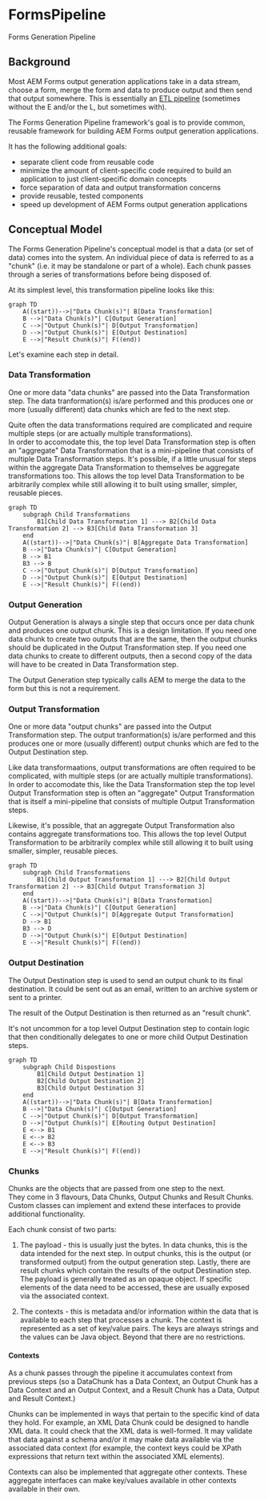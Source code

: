 # FormsPipeline

Forms Generation Pipeline

## Background

Most AEM Forms output generation applications take in a data stream, choose a form, merge the form and data to produce output and then send that output somewhere.  This is essentially an [ETL pipeline](https://en.wikipedia.org/wiki/Extract,_transform,_load) (sometimes without the E and/or the L, but sometimes with).

The Forms Generation Pipeline framework's goal is to provide common, reusable framework for building AEM Forms output generation applications.

It has the following additional goals:
* separate client code from reusable code
* minimize the amount of client-specific code required to build an application to just client-specific domain concepts
* force separation of data and output transformation concerns
* provide reusable, tested components
* speed up development of AEM Forms output generation applications

## Conceptual Model

The Forms Generation Pipeline's conceptual model is that a data (or set of data) comes into the system.  An individual piece
of data is referred to as a "chunk" (i.e. it may be standalone or part of a whole).  Each chunk passes through a series of 
transformations before being disposed of.

At its simplest level, this transformation pipeline looks like this:

```mermaid
graph TD
    A((start))-->|"Data Chunk(s)"| B[Data Transformation]
    B -->|"Data Chunk(s)"| C[Output Generation]
    C -->|"Output Chunk(s)"| D[Output Transformation]
    D -->|"Output Chunk(s)"| E[Output Destination]
    E -->|"Result Chunk(s)"| F((end))
```

Let's examine each step in detail.

### Data Transformation

One or more data "data chunks" are passed into the Data Transformation step.  The data tranformation(s) is/are performed and this produces
one or more (usually different) data chunks which are fed to the next step.

Quite often the data transformations required are complicated and require multiple steps (or are actually multiple transformations).  
In order to accomodate this, the top level Data Transformation step is often an "aggregate" Data Transformation that is a mini-pipeline
that consists of multiple Data Transformation steps.  It's possible, if a little unusual for steps within the aggregate Data Transformation
to themselves be aggregate transformations too.  This allows the top level Data Transformation to be arbitrarily complex while still 
allowing it to built using smaller, simpler, reusable pieces.

```mermaid
graph TD
    subgraph Child Transformations
        B1[Child Data Transformation 1] ---> B2[Child Data Transformation 2] --> B3[Child Data Transformation 3]
    end
    A((start))-->|"Data Chunk(s)"| B[Aggregate Data Transformation]
    B -->|"Data Chunk(s)"| C[Output Generation]
    B --> B1
    B3 --> B
    C -->|"Output Chunk(s)"| D[Output Transformation]
    D -->|"Output Chunk(s)"| E[Output Destination]
    E -->|"Result Chunk(s)"| F((end))
```

### Output Generation

Output Generation is always a single step that occurs once per data chunk and produces one output chunk.  This is a design limitation.
If you need one data chunk to create two outputs that are the same, then the output chunks should be duplicated in the 
Output Transformation step.  If you need one data chunks to create to different outputs, then a second copy of the data 
will have to be created in Data Transformation step.

The Output Generation step typically calls AEM to merge the data to the form but this is not a requirement.

### Output Transformation

One or more data "output chunks" are passed into the Output Transformation step.  The output tranformation(s) is/are performed and this produces
one or more (usually different) output chunks which are fed to the Output Destination step.

Like data transformaations, output transformations are often required to be complicated, with multiple steps 
(or are actually multiple transformations).  In order to accomodate this, like the Data Transformation step the top level 
Output Transformation step is often an "aggregate" Output Transformation that is itself a mini-pipeline
that consists of multiple Output Transformation steps.  

Likewise, it's possible, that an aggregate Output Transformation also contains aggregate transformations too.  This allows the 
top level Output Transformation to be arbitrarily complex while still allowing it to built using smaller, simpler, reusable pieces.

```mermaid
graph TD
    subgraph Child Transformations
        B1[Child Output Transformation 1] ---> B2[Child Output Transformation 2] --> B3[Child Output Transformation 3]
    end
    A((start))-->|"Data Chunk(s)"| B[Data Transformation]
    B -->|"Data Chunk(s)"| C[Output Generation]
    C -->|"Output Chunk(s)"| D[Aggregate Output Transformation]
    D --> B1
    B3 --> D
    D -->|"Output Chunk(s)"| E[Output Destination]
    E -->|"Result Chunk(s)"| F((end))
```
### Output Destination

The Output Destination step is used to send an output chunk to
its final destination.  It could be sent out as an email,
written to an archive system or sent to a printer.

The result of the Output Destination is then returned as an "result chunk".

It's not uncommon for a top level Output Destination step to contain logic that then
conditionally delegates to one or more child Output Destination steps.

```mermaid
graph TD
    subgraph Child Dispostions
        B1[Child Output Destination 1]
        B2[Child Output Destination 2]
        B3[Child Output Destination 3]
    end
    A((start))-->|"Data Chunk(s)"| B[Data Transformation]
    B -->|"Data Chunk(s)"| C[Output Generation]
    C -->|"Output Chunk(s)"| D[Output Transformation]
    D -->|"Output Chunk(s)"| E[Routing Output Destination]
    E <--> B1
    E <--> B2
    E <--> B3
    E -->|"Result Chunk(s)"| F((end))
```

### Chunks

Chunks are the objects that are passed from one step to the next.  
They come in 3 flavours, Data Chunks, Output Chunks and Result Chunks.  Custom classes can implement and extend these
interfaces to provide additional functionality.

Each chunk consist of two parts:
1. The payload - this is usually just the bytes.  In data chunks, this is the data
intended for the next step.  In output chunks, this is the output (or transformed output) from the
output generation step.  Lastly, there are result chunks which contain the results of the output
Destination step.  The payload is generally treated as an opaque object.  If specific elements
of the data need to be accessed, these are usually exposed via the associated context.

1. The contexts - this is metadata and/or information within the data that is available to each
step that processes a chunk.  The context is represented as a set of key/value pairs.  The keys
are always strings and the values can be Java object.  Beyond that there are no restrictions.

#### Contexts

As a chunk passes through the pipeline it accumulates context from previous steps (so a DataChunk has a Data Context, an Output Chunk has a Data Context and an Output Context, and a Result Chunk has a Data, Output and Result Context.)

Chunks can be implemented in ways that pertain to the specific kind of data they hold.  For example, an XML Data Chunk could be designed to
handle XML data.  It could check that the XML data is well-formed.  It may validate that data against a schema and/or it may make data
available via the associated data context (for example, the context keys could be XPath expressions that return text within the associated
XML elements).

Contexts can also be implemented that aggregate other contexts.  These aggregate interfaces can make key/values available in other contexts
available in their own.

